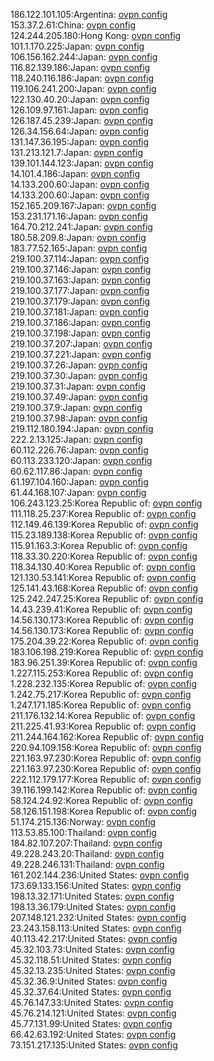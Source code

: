 186.122.101.105:Argentina: [ovpn config](vpn/186_122_101_105.ovpn)  
153.37.2.61:China: [ovpn config](vpn/153_37_2_61.ovpn)  
124.244.205.180:Hong Kong: [ovpn config](vpn/124_244_205_180.ovpn)  
101.1.170.225:Japan: [ovpn config](vpn/101_1_170_225.ovpn)  
106.156.162.244:Japan: [ovpn config](vpn/106_156_162_244.ovpn)  
116.82.139.186:Japan: [ovpn config](vpn/116_82_139_186.ovpn)  
118.240.116.186:Japan: [ovpn config](vpn/118_240_116_186.ovpn)  
119.106.241.200:Japan: [ovpn config](vpn/119_106_241_200.ovpn)  
122.130.40.20:Japan: [ovpn config](vpn/122_130_40_20.ovpn)  
126.109.97.161:Japan: [ovpn config](vpn/126_109_97_161.ovpn)  
126.187.45.239:Japan: [ovpn config](vpn/126_187_45_239.ovpn)  
126.34.156.64:Japan: [ovpn config](vpn/126_34_156_64.ovpn)  
131.147.36.195:Japan: [ovpn config](vpn/131_147_36_195.ovpn)  
131.213.121.7:Japan: [ovpn config](vpn/131_213_121_7.ovpn)  
139.101.144.123:Japan: [ovpn config](vpn/139_101_144_123.ovpn)  
14.101.4.186:Japan: [ovpn config](vpn/14_101_4_186.ovpn)  
14.133.200.60:Japan: [ovpn config](vpn/14_133_200_60.ovpn)  
14.133.200.60:Japan: [ovpn config](vpn/14_133_200_60.ovpn)  
152.165.209.167:Japan: [ovpn config](vpn/152_165_209_167.ovpn)  
153.231.171.16:Japan: [ovpn config](vpn/153_231_171_16.ovpn)  
164.70.212.241:Japan: [ovpn config](vpn/164_70_212_241.ovpn)  
180.58.209.8:Japan: [ovpn config](vpn/180_58_209_8.ovpn)  
183.77.52.165:Japan: [ovpn config](vpn/183_77_52_165.ovpn)  
219.100.37.114:Japan: [ovpn config](vpn/219_100_37_114.ovpn)  
219.100.37.146:Japan: [ovpn config](vpn/219_100_37_146.ovpn)  
219.100.37.163:Japan: [ovpn config](vpn/219_100_37_163.ovpn)  
219.100.37.177:Japan: [ovpn config](vpn/219_100_37_177.ovpn)  
219.100.37.179:Japan: [ovpn config](vpn/219_100_37_179.ovpn)  
219.100.37.181:Japan: [ovpn config](vpn/219_100_37_181.ovpn)  
219.100.37.186:Japan: [ovpn config](vpn/219_100_37_186.ovpn)  
219.100.37.198:Japan: [ovpn config](vpn/219_100_37_198.ovpn)  
219.100.37.207:Japan: [ovpn config](vpn/219_100_37_207.ovpn)  
219.100.37.221:Japan: [ovpn config](vpn/219_100_37_221.ovpn)  
219.100.37.26:Japan: [ovpn config](vpn/219_100_37_26.ovpn)  
219.100.37.30:Japan: [ovpn config](vpn/219_100_37_30.ovpn)  
219.100.37.31:Japan: [ovpn config](vpn/219_100_37_31.ovpn)  
219.100.37.49:Japan: [ovpn config](vpn/219_100_37_49.ovpn)  
219.100.37.9:Japan: [ovpn config](vpn/219_100_37_9.ovpn)  
219.100.37.98:Japan: [ovpn config](vpn/219_100_37_98.ovpn)  
219.112.180.194:Japan: [ovpn config](vpn/219_112_180_194.ovpn)  
222.2.13.125:Japan: [ovpn config](vpn/222_2_13_125.ovpn)  
60.112.226.76:Japan: [ovpn config](vpn/60_112_226_76.ovpn)  
60.113.233.120:Japan: [ovpn config](vpn/60_113_233_120.ovpn)  
60.62.117.86:Japan: [ovpn config](vpn/60_62_117_86.ovpn)  
61.197.104.160:Japan: [ovpn config](vpn/61_197_104_160.ovpn)  
61.44.168.107:Japan: [ovpn config](vpn/61_44_168_107.ovpn)  
106.243.123.25:Korea Republic of: [ovpn config](vpn/106_243_123_25.ovpn)  
111.118.25.237:Korea Republic of: [ovpn config](vpn/111_118_25_237.ovpn)  
112.149.46.139:Korea Republic of: [ovpn config](vpn/112_149_46_139.ovpn)  
115.23.189.138:Korea Republic of: [ovpn config](vpn/115_23_189_138.ovpn)  
115.91.163.3:Korea Republic of: [ovpn config](vpn/115_91_163_3.ovpn)  
118.33.30.220:Korea Republic of: [ovpn config](vpn/118_33_30_220.ovpn)  
118.34.130.40:Korea Republic of: [ovpn config](vpn/118_34_130_40.ovpn)  
121.130.53.141:Korea Republic of: [ovpn config](vpn/121_130_53_141.ovpn)  
125.141.43.168:Korea Republic of: [ovpn config](vpn/125_141_43_168.ovpn)  
125.242.247.25:Korea Republic of: [ovpn config](vpn/125_242_247_25.ovpn)  
14.43.239.41:Korea Republic of: [ovpn config](vpn/14_43_239_41.ovpn)  
14.56.130.173:Korea Republic of: [ovpn config](vpn/14_56_130_173.ovpn)  
14.56.130.173:Korea Republic of: [ovpn config](vpn/14_56_130_173.ovpn)  
175.204.39.22:Korea Republic of: [ovpn config](vpn/175_204_39_22.ovpn)  
183.106.198.219:Korea Republic of: [ovpn config](vpn/183_106_198_219.ovpn)  
183.96.251.39:Korea Republic of: [ovpn config](vpn/183_96_251_39.ovpn)  
1.227.115.253:Korea Republic of: [ovpn config](vpn/1_227_115_253.ovpn)  
1.228.232.135:Korea Republic of: [ovpn config](vpn/1_228_232_135.ovpn)  
1.242.75.217:Korea Republic of: [ovpn config](vpn/1_242_75_217.ovpn)  
1.247.171.185:Korea Republic of: [ovpn config](vpn/1_247_171_185.ovpn)  
211.176.132.14:Korea Republic of: [ovpn config](vpn/211_176_132_14.ovpn)  
211.225.41.93:Korea Republic of: [ovpn config](vpn/211_225_41_93.ovpn)  
211.244.164.162:Korea Republic of: [ovpn config](vpn/211_244_164_162.ovpn)  
220.94.109.158:Korea Republic of: [ovpn config](vpn/220_94_109_158.ovpn)  
221.163.97.230:Korea Republic of: [ovpn config](vpn/221_163_97_230.ovpn)  
221.163.97.230:Korea Republic of: [ovpn config](vpn/221_163_97_230.ovpn)  
222.112.179.177:Korea Republic of: [ovpn config](vpn/222_112_179_177.ovpn)  
39.116.199.142:Korea Republic of: [ovpn config](vpn/39_116_199_142.ovpn)  
58.124.24.92:Korea Republic of: [ovpn config](vpn/58_124_24_92.ovpn)  
58.126.151.198:Korea Republic of: [ovpn config](vpn/58_126_151_198.ovpn)  
51.174.215.136:Norway: [ovpn config](vpn/51_174_215_136.ovpn)  
113.53.85.100:Thailand: [ovpn config](vpn/113_53_85_100.ovpn)  
184.82.107.207:Thailand: [ovpn config](vpn/184_82_107_207.ovpn)  
49.228.243.20:Thailand: [ovpn config](vpn/49_228_243_20.ovpn)  
49.228.246.131:Thailand: [ovpn config](vpn/49_228_246_131.ovpn)  
161.202.144.236:United States: [ovpn config](vpn/161_202_144_236.ovpn)  
173.69.133.156:United States: [ovpn config](vpn/173_69_133_156.ovpn)  
198.13.32.171:United States: [ovpn config](vpn/198_13_32_171.ovpn)  
198.13.36.179:United States: [ovpn config](vpn/198_13_36_179.ovpn)  
207.148.121.232:United States: [ovpn config](vpn/207_148_121_232.ovpn)  
23.243.158.113:United States: [ovpn config](vpn/23_243_158_113.ovpn)  
40.113.42.217:United States: [ovpn config](vpn/40_113_42_217.ovpn)  
45.32.103.73:United States: [ovpn config](vpn/45_32_103_73.ovpn)  
45.32.118.51:United States: [ovpn config](vpn/45_32_118_51.ovpn)  
45.32.13.235:United States: [ovpn config](vpn/45_32_13_235.ovpn)  
45.32.36.9:United States: [ovpn config](vpn/45_32_36_9.ovpn)  
45.32.37.64:United States: [ovpn config](vpn/45_32_37_64.ovpn)  
45.76.147.33:United States: [ovpn config](vpn/45_76_147_33.ovpn)  
45.76.214.121:United States: [ovpn config](vpn/45_76_214_121.ovpn)  
45.77.131.99:United States: [ovpn config](vpn/45_77_131_99.ovpn)  
66.42.63.192:United States: [ovpn config](vpn/66_42_63_192.ovpn)  
73.151.217.135:United States: [ovpn config](vpn/73_151_217_135.ovpn)  
